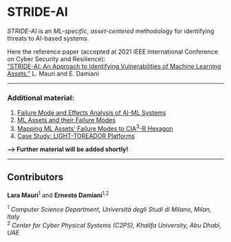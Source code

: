 # STRIDE-AI

_STRIDE-AI_ is an _ML-specific_, _asset-centered_ methodology for identifying threats to AI-based systems.

Here the reference paper (accepted at 2021 IEEE International Conference on Cyber Security and Resilience):<br/>
["STRIDE-AI: An Approach to Identifying Vulnerabilities of Machine Learning Assets."](https://github.com/LaraMauri/STRIDE-AI/files/6441683/IEEE_CSR_2021__STRIDE_AI__An_Approach_to_Identifying_Vulnerabilities_of_Machine_Learning_Assets.pdf) L. Mauri and E. Damiani

---

### Additional material:

1. [Failure Mode and Effects Analysis of AI-ML Systems](https://github.com/LaraMauri/STRIDE-AI/blob/main/pages/failure-mode-and-effects-analysis-of-AI-ML-systems.md)<br/>
2. [ML Assets and their Failure Modes](https://github.com/LaraMauri/STRIDE-AI/blob/main/pages/ML-assets-and-their-failure-modes.md)
3. [Mapping ML Assets' Failure Modes to CIA<sup>3</sup>-R Hexagon](https://github.com/LaraMauri/STRIDE-AI/blob/main/pages/mapping-ML-assets-failure-modes-CIA_R.md)
4. [Case Study: LIGHT-TOREADOR Platforms](https://github.com/LaraMauri/STRIDE-AI/blob/main/pages/case-study.md)

**--> Further material will be added shortly!**

---

## Contributors

**Lara Mauri**<sup>1</sup> and **Ernesto Damiani**<sup>1,2</sup>

<sup>1</sup> _Computer Science Department, Università degli Studi di Milano, Milan, Italy_<br/>
<sup>2</sup> _Center for Cyber Physical Systems (C2PS), Khalifa University, Abu Dhabi, UAE_
